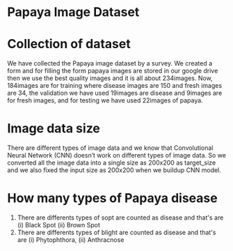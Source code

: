 # Papaya Image Dataset
# Collection of dataset
We have collected the Papaya image dataset by a survey. We created a form and for filling the form papaya images are stored in our google drive then we use the best quality images and it is all about 234images.
Now, 184images are for training where disease images are 150 and fresh images are 34, the validation we have used 19images are disease and 9images are for fresh images, and for testing we have used 22images of papaya.

# Image data size
There are different types of image data and we know that Convolutional Neural Network (CNN) doesn’t work on different types of image data.
 So we converted all the image data into a single size as 200x200 as target_size and we also fixed the input size as 200x200 when we buildup CNN model. 
 
 # How many types of Papaya disease  
1. There are differents types of sopt are counted as disease and that's are
   (i) Black Spot
   (ii) Brown Spot
1. There are differents types of blight are counted as disease and that's are
   (i) Phytophthora, 
   (ii) Anthracnose
